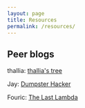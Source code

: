 ```yaml
---
layout: page
title: Resources
permalink: /resources/
---
```


Peer blogs
--------------------
thallia: [thallia's tree](https://thalliatree.wordpress.com/)

Jay: [Dumpster Hacker](https://dumpsterhacker.wordpress.com/)

Fouric: [The Last Lambda](https://fouric.github.io/)

